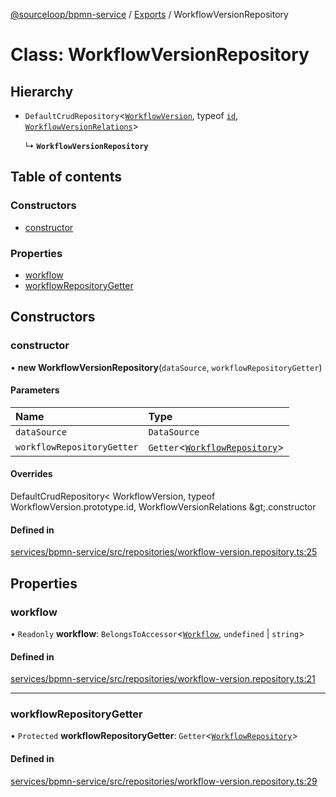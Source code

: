 [@sourceloop/bpmn-service](../README.md) / [Exports](../modules.md) / WorkflowVersionRepository

# Class: WorkflowVersionRepository

## Hierarchy

- `DefaultCrudRepository`<[`WorkflowVersion`](WorkflowVersion.md), typeof [`id`](WorkflowVersion.md#id), [`WorkflowVersionRelations`](../interfaces/WorkflowVersionRelations.md)\>

  ↳ **`WorkflowVersionRepository`**

## Table of contents

### Constructors

- [constructor](WorkflowVersionRepository.md#constructor)

### Properties

- [workflow](WorkflowVersionRepository.md#workflow)
- [workflowRepositoryGetter](WorkflowVersionRepository.md#workflowrepositorygetter)

## Constructors

### constructor

• **new WorkflowVersionRepository**(`dataSource`, `workflowRepositoryGetter`)

#### Parameters

| Name | Type |
| :------ | :------ |
| `dataSource` | `DataSource` |
| `workflowRepositoryGetter` | `Getter`<[`WorkflowRepository`](WorkflowRepository.md)\> |

#### Overrides

DefaultCrudRepository&lt;
  WorkflowVersion,
  typeof WorkflowVersion.prototype.id,
  WorkflowVersionRelations
\&gt;.constructor

#### Defined in

[services/bpmn-service/src/repositories/workflow-version.repository.ts:25](https://github.com/sourcefuse/loopback4-microservice-catalog/blob/089fc2dc0/services/bpmn-service/src/repositories/workflow-version.repository.ts#L25)

## Properties

### workflow

• `Readonly` **workflow**: `BelongsToAccessor`<[`Workflow`](Workflow.md), `undefined` \| `string`\>

#### Defined in

[services/bpmn-service/src/repositories/workflow-version.repository.ts:21](https://github.com/sourcefuse/loopback4-microservice-catalog/blob/089fc2dc0/services/bpmn-service/src/repositories/workflow-version.repository.ts#L21)

___

### workflowRepositoryGetter

• `Protected` **workflowRepositoryGetter**: `Getter`<[`WorkflowRepository`](WorkflowRepository.md)\>

#### Defined in

[services/bpmn-service/src/repositories/workflow-version.repository.ts:29](https://github.com/sourcefuse/loopback4-microservice-catalog/blob/089fc2dc0/services/bpmn-service/src/repositories/workflow-version.repository.ts#L29)

